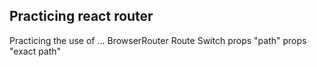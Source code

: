 ## Practicing react router

Practicing the use of ...
BrowserRouter
Route
Switch
props "path"
props "exact path"